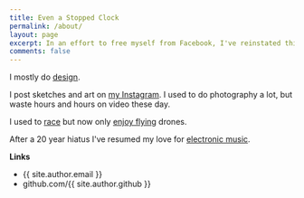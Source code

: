 ```yaml
---
title: Even a Stopped Clock
permalink: /about/
layout: page
excerpt: In an effort to free myself from Facebook, I've reinstated this blog to be filled with random ramblings of dubious quality, rather than quality articles you might expect from a high effort medium.
comments: false
---
```

I mostly do [design](https://jimmac.eu).

I post sketches and art on [my Instagram](https://instagram.com/jimmacfx_icons). I used to do photography a lot, but waste hours and hours on video these day.

I used to [race](https://www.youtube.com/watch?v=sMdIYyGLNbA) but now only [enjoy flying](https://instagram.com/jimmacfx) drones.

After a 20 year hiatus I've resumed my love for [electronic music]().

**Links**

- {{ site.author.email }}
- github.com/{{ site.author.github }}
